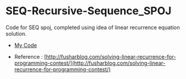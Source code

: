 # SEQ-Recursive-Sequence_SPOJ

Code for SEQ spoj, completed using idea of linear recurrence equation solution.

- [My Code](https://github.com/deepanshu96/SEQ-Recursive-Sequence_SPOJ/blob/master/Ide.cpp) 

- Reference : [http://fusharblog.com/solving-linear-recurrence-for-programming-contest/](http://fusharblog.com/solving-linear-recurrence-for-programming-contest/)
